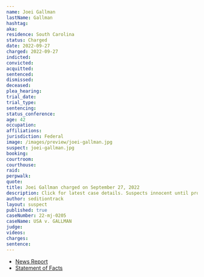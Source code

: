 ```yaml
---
name: Joei Gallman
lastName: Gallman
hashtag:
aka:
residence: South Carolina
status: Charged
date: 2022-09-27
charged: 2022-09-27
indicted:
convicted:
acquitted:
sentenced:
dismissed:
deceased:
plea_hearing:
trial_date:
trial_type:
sentencing:
status_conference:
age: 42
occupation:
affiliations:
jurisdiction: Federal
image: /images/preview/joei-gallman.jpg
suspect: joei-gallman.jpg
booking:
courtroom:
courthouse:
raid:
perpwalk:
quote:
title: Joei Gallman charged on September 27, 2022
description: Click for latest case details. Suspects innocent until proven guilty.
author: seditiontrack
layout: suspect
published: true
caseNumber: 22-mj-0205
caseName: USA v. GALLMAN
judge:
videos:
charges:
sentence:
---
```

- [News Report](https://www.thestate.com/news/local/crime/article267161521.html)
- [Statement of Facts](https://extremism.gwu.edu/sites/g/files/zaxdzs2191/f/William%20Gallman%20Joei%20Gallman%20and%20Alan%20Culbertson%20Statement%20of%20Facts.pdf)
